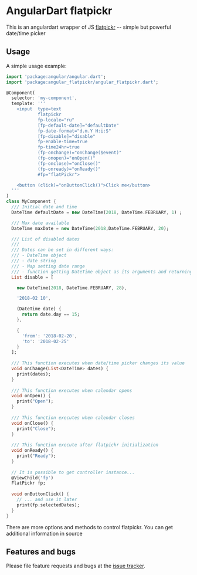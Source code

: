 # AngularDart flatpickr

This is an angulardart wrapper of JS [flatpickr][flatpickr] -- simple but powerful date/time picker

## Usage

A simple usage example:

```dart
import 'package:angular/angular.dart';
import 'package:angular_flatpickr/angular_flatpickr.dart';

@Component(
  selector: 'my-component',
  template: '''
    <input  type=text
            flatpickr
            fp-locale="ru"
            [fp-default-date]="defaultDate"
            fp-date-format="d.m.Y H:i:S"
            [fp-disable]="disable"
            fp-enable-time=true
            fp-time24hr=true
            (fp-onchange)="onChange($event)"
            (fp-onopen)="onOpen()"
            (fp-onclose)="onClose()"
            (fp-onready)="onReady()"
            #fp="flatPickr">

    <button (click)="onButtonClick()">Click me</button>
  '''
)
class MyComponent {
  /// Initial date and time
  DateTime defaultDate = new DateTime(2018, DateTime.FEBRUARY, 1) ;

  /// Max date available
  DateTime maxDate = new DateTime(2018,DateTime.FEBRUARY, 20);

  /// List of disabled dates
  ///
  /// Dates can be set in different ways:
  /// - DateTime object
  /// - date string
  /// - Map setting date range
  /// - function getting DateTime object as its arguments and returning bool result
  List disable = [

    new DateTime(2018, DateTime.FEBRUARY, 28),

    '2018-02 10',

    (DateTime date) {
      return date.day == 15;
    },

    {
      'from': '2018-02-20',
      'to': '2018-02-25'
    }
  ];
  
  /// This function executes when date/time picker changes its value
  void onChange(List<DateTime> dates) {
    print(dates);
  }
  
  /// This function executes when calendar opens
  void onOpen() {
    print("Open");
  }
  
  /// This function executes when calendar closes
  void onClose() {
    print("Close");
  }
  
  /// This function execute after flatpickr initialization
  void onReady() {
    print("Ready");
  }
  
  // It is possible to get controller instance...
  @ViewChild('fp')
  FlatPickr fp;
  
  void onButtonClick() {
    // ... and use it later
    print(fp.selectedDates);
  }
}
```
There are more options and methods to control flatpickr. You can get additional information in source

## Features and bugs

Please file feature requests and bugs at the [issue tracker][tracker].

[tracker]: https://github.com/alexd1971/angular_flatpickr/issues
[flatpickr]: https://chmln.github.io/flatpickr/
